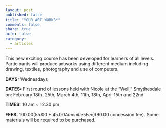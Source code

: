 ```yaml
---
layout: post
published: false
title: "YOUR ART WORKS*"
comments: false
share: true
acfe: false
category: 
  - articles
---
```


This new exciting course has been developed for learners of all levels.
Participants will produce artworks using different medium including drawing, textiles, photography and use of computers.

**DAYS:** Wednesdays

**DATES:** First round of lessons held with Nicole at the “Well,” Smythesdale on:
February 18th, 25th, March 4th, 11th, 18th, April 15th and 22nd

**TIMES:** 10 am ~ 12.30 pm

**FEES:** $100.00 ($55.00 + $45.00 Amenities Fee)
($90.00 concession fee). Some materials will be required to be purchased.

